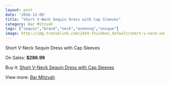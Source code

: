 ```yaml
---
layout: post
date: '2016-12-09'
title: "Short V-Neck Sequin Dress with Cap Sleeves"
category: Bar Mitzvah
tags: ["sequin","brand","neck","evening","unique"]
image: http://img.transblink.com/2434-thickbox_default/short-v-neck-sequin-dress-with-cap-sleeves.jpg
---
```

Short V-Neck Sequin Dress with Cap Sleeves

On Sales: **$286.99**
<a href="https://www.transblink.com/en/bar-mitzvah/787-short-v-neck-sequin-dress-with-cap-sleeves.html"><amp-img layout="responsive" width="600" height="600" src="//img.transblink.com/2434-thickbox_default/short-v-neck-sequin-dress-with-cap-sleeves.jpg" alt="Short V-Neck Sequin Dress with Cap Sleeves 0" /></a>
<a href="https://www.transblink.com/en/bar-mitzvah/787-short-v-neck-sequin-dress-with-cap-sleeves.html"><amp-img layout="responsive" width="600" height="600" src="//img.transblink.com/2435-thickbox_default/short-v-neck-sequin-dress-with-cap-sleeves.jpg" alt="Short V-Neck Sequin Dress with Cap Sleeves 1" /></a>

Buy it: [Short V-Neck Sequin Dress with Cap Sleeves](https://www.transblink.com/en/bar-mitzvah/787-short-v-neck-sequin-dress-with-cap-sleeves.html "Short V-Neck Sequin Dress with Cap Sleeves")

View more: [Bar Mitzvah](https://www.transblink.com/en/2-bar-mitzvah "Bar Mitzvah")